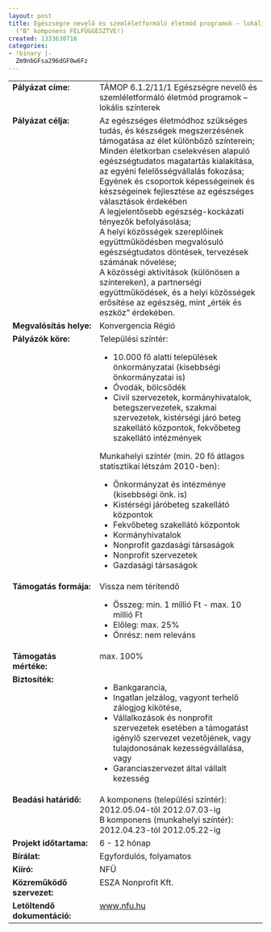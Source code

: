 ```yaml
---
layout: post
title: Egészségre nevelő és szemléletformáló életmód programok – lokális színterek
  ("B" komponens FELFÜGGESZTVE!)
created: 1333630716
categories:
- !binary |-
  Zm9nbGFsa296dGF0w6Fz
---
```

<table style="width: 100%;" border="0" cellpadding="0" cellspacing="0"><tbody><tr align="left" valign="top"><td style="width: 187px;" valign="top"><strong>Pályázat címe:</strong></td><td style="width: 428px;" valign="top">TÁMOP 6.1.2/11/1 Egészségre nevelő és szemléletformáló életmód programok – lokális színterek</td></tr><tr align="left" valign="top"><td style="width: 187px;" valign="top"><strong>Pályázat célja:</strong></td><td style="width: 428px;" valign="top">Az egészséges életmódhoz szükséges tudás, és készségek megszerzésének támogatása az élet különböző színterein;<br>Minden életkorban cselekvésen alapuló egészségtudatos magatartás kialakítása, az egyéni felelősségvállalás fokozása;<br>Egyének és csoportok képességeinek és készségeinek fejlesztése az egészséges választások érdekében<br>A legjelentősebb egészség-kockázati tényezők befolyásolása;<br>A helyi közösségek szereplőinek együttműködésben megvalósuló egészségtudatos döntések, tervezések számának növelése;<br>A közösségi aktivitások (különösen a színtereken), a partnerségi együttműködések, és a helyi közösségek erősítése az egészség, mint „érték és eszköz” érdekében.</td></tr><tr align="left" valign="top"><td style="width: 187px;" valign="top"><strong>Megvalósítás helye:</strong></td><td style="width: 428px;" valign="top">Konvergencia Régió</td></tr><tr align="left" valign="top"><td style="width: 187px;" valign="top"><strong>Pályázók köre:</strong></td><td style="width: 428px;" valign="top">Települési színtér:<br><ul><li>10.000 fő alatti települések önkormányzatai (kisebbségi önkormányzatai is)</li><li>Óvodák, bölcsődék</li><li>Civil szervezetek, kormányhivatalok, betegszervezetek, szakmai szervezetek, kistérségi járó beteg szakellátó központok, fekvőbeteg szakellátó intézmények</li></ul>Munkahelyi színtér (min. 20 fő átlagos statisztikai létszám 2010-ben):<br><ul><li>Önkormányzat és intézménye (kisebbségi önk. is)</li><li>Kistérségi járóbeteg szakellátó központok</li><li>Fekvőbeteg szakellátó központok</li><li>Kormányhivatalok</li><li>Nonprofit gazdasági társaságok</li><li>Nonprofit szervezetek</li><li>Gazdasági társaságok</li></ul></td></tr><tr align="left" valign="top"><td style="width: 187px;" valign="top"><strong>Támogatás formája:</strong></td><td style="width: 428px;" valign="top">Vissza nem térítendő<br><ul><li>Összeg: min. 1 millió Ft - max. 10 millió Ft</li><li>Előleg: max. 25%</li><li>Önrész: nem releváns</li></ul></td></tr><tr align="left" valign="top"><td style="width: 187px;" valign="top"><strong>Támogatás mértéke:</strong></td><td style="width: 428px;" valign="top">max. 100%</td></tr><tr align="left" valign="top"><td style="width: 187px;" valign="top"><strong>Biztosíték:</strong></td><td style="width: 428px;" valign="top"><ul><li>Bankgarancia,</li><li>Ingatlan jelzálog, vagyont terhelő zálogjog kikötése,</li><li>Vállalkozások és nonprofit szervezetek esetében a támogatást igénylő szervezet vezetőjének, vagy tulajdonosának kezességvállalása, vagy</li><li>Garanciaszervezet által vállalt kezesség</li></ul></td></tr><tr align="left" valign="top"><td style="width: 187px;" valign="top"><strong>Beadási határidő:</strong></td><td style="width: 428px;" valign="top">A komponens (települési színtér): 2012.05.04-től 2012.07.03-ig<br>B komponens (munkahelyi színtér): 2012.04.23-tól 2012.05.22-ig</td></tr><tr align="left" valign="top"><td style="width: 187px;" valign="top"><strong>Projekt időtartama:</strong></td><td style="width: 428px;" valign="top">6 - 12 hónap</td></tr><tr align="left" valign="top"><td style="width: 187px;" valign="top"><strong>Bírálat:</strong></td><td style="width: 428px;" valign="top">Egyfordulós, folyamatos</td></tr><tr align="left" valign="top"><td style="width: 187px;" valign="top"><strong>Kiíró:</strong></td><td style="width: 428px;" valign="top">NFÜ</td></tr><tr align="left" valign="top"><td style="width: 187px;" valign="top"><strong>Közreműködő szervezet:</strong></td><td style="width: 428px;" valign="top">ESZA Nonprofit Kft.</td></tr><tr align="left" valign="top"><td style="width: 187px;" valign="top"><strong>Letöltendő dokumentáció:</strong></td><td style="width: 428px;" valign="top"><a href="http://www.nfu.hu/" target="_blank" title="Nemzeti Fejlesztési Ügynökség">www.nfu.hu</a></td></tr></tbody></table>
